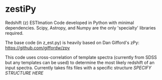 # zestiPy

Redshift (z) ESTImation Code developed in Python with minimal dependencies.
Scipy, Astropy, and Numpy are the only 'specialty' libraries required.

The base code (in z_est.py) is heavily based on Dan Gifford's zPy:
https://github.com/giffordw/zpy


This code uses cross-correlation of template spectra (currently from SDSS
but any templates can be used) to determine
the most likely redshift of an input spectra. Currently takes fits files
with a specific structure *SPECIFY STRUCTURE HERE*

